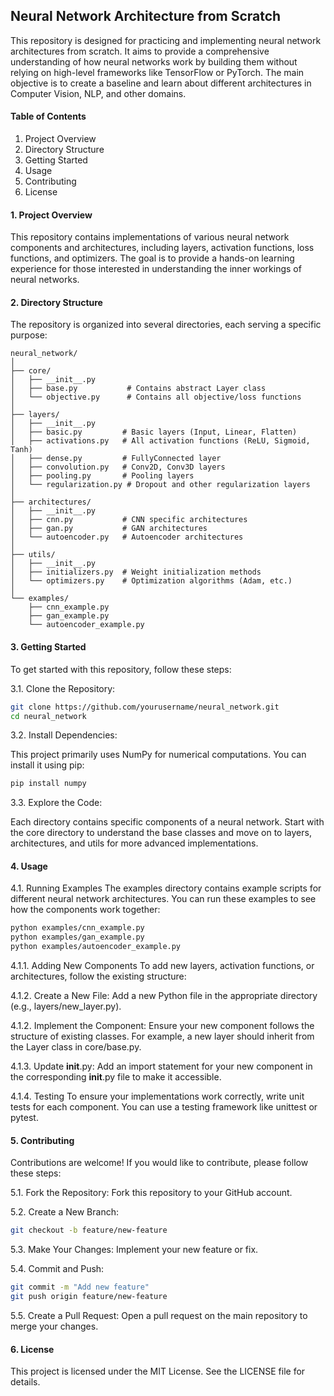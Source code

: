 ## Neural Network Architecture from Scratch

This repository is designed for practicing and implementing neural network architectures from scratch. It aims to provide a comprehensive understanding of how neural networks work by building them without relying on high-level frameworks like TensorFlow or PyTorch. The main objective is to create a baseline and learn about different architectures in Computer Vision, NLP, and other domains.

#### Table of Contents
1. Project Overview
2. Directory Structure
3. Getting Started
4. Usage
5. Contributing
6. License

#### 1. Project Overview
This repository contains implementations of various neural network components and architectures, including layers, activation functions, loss functions, and optimizers. The goal is to provide a hands-on learning experience for those interested in understanding the inner workings of neural networks.


#### 2. Directory Structure
The repository is organized into several directories, each serving a specific purpose:

```plaintext
neural_network/
│
├── core/
│   ├── __init__.py
│   ├── base.py           # Contains abstract Layer class
│   └── objective.py      # Contains all objective/loss functions
│
├── layers/
│   ├── __init__.py
│   ├── basic.py         # Basic layers (Input, Linear, Flatten)
│   ├── activations.py   # All activation functions (ReLU, Sigmoid, Tanh)
│   ├── dense.py         # FullyConnected layer
│   ├── convolution.py   # Conv2D, Conv3D layers
│   ├── pooling.py       # Pooling layers
│   └── regularization.py # Dropout and other regularization layers
│
├── architectures/
│   ├── __init__.py
│   ├── cnn.py           # CNN specific architectures
│   ├── gan.py           # GAN architectures
│   └── autoencoder.py   # Autoencoder architectures
│
├── utils/
│   ├── __init__.py
│   ├── initializers.py  # Weight initialization methods
│   └── optimizers.py    # Optimization algorithms (Adam, etc.)
│
└── examples/
    ├── cnn_example.py
    ├── gan_example.py
    └── autoencoder_example.py
```


#### 3. Getting Started
To get started with this repository, follow these steps:

3.1. Clone the Repository:

```bash
git clone https://github.com/yourusername/neural_network.git
cd neural_network
```

3.2. Install Dependencies:

This project primarily uses NumPy for numerical computations. You can install it using pip:
```bash
pip install numpy
```

3.3. Explore the Code:

Each directory contains specific components of a neural network. Start with the core directory to understand the base classes and move on to layers, architectures, and utils for more advanced implementations.

#### 4. Usage

4.1. Running Examples
The examples directory contains example scripts for different neural network architectures. You can run these examples to see how the components work together:
```bash
python examples/cnn_example.py
python examples/gan_example.py
python examples/autoencoder_example.py
```

4.1.1. Adding New Components
    To add new layers, activation functions, or architectures, follow the existing structure:

4.1.2. Create a New File:
    Add a new Python file in the appropriate directory (e.g., layers/new_layer.py).
      
4.1.2. Implement the Component:
    Ensure your new component follows the structure of existing classes. For example, a new layer should inherit from the Layer class in core/base.py.
    
4.1.3. Update __init__.py:
    Add an import statement for your new component in the corresponding __init__.py file to make it accessible.

4.1.4. Testing
To ensure your implementations work correctly, write unit tests for each component. You can use a testing framework like unittest or pytest.


#### 5. Contributing
Contributions are welcome! If you would like to contribute, please follow these steps:

5.1. Fork the Repository:
Fork this repository to your GitHub account.

5.2. Create a New Branch:
```bash
git checkout -b feature/new-feature
```
5.3. Make Your Changes:
Implement your new feature or fix.

5.4. Commit and Push:
```bash
git commit -m "Add new feature"
git push origin feature/new-feature
```
5.5. Create a Pull Request:
Open a pull request on the main repository to merge your changes.

#### 6. License
This project is licensed under the MIT License. See the LICENSE file for details.
